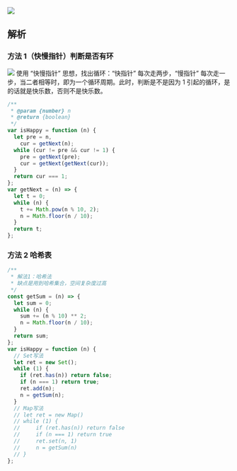 ![](https://output66.oss-cn-beijing.aliyuncs.com/img/20220219190250.png)

## 解析

### 方法 1（快慢指针）判断是否有环

![](https://output66.oss-cn-beijing.aliyuncs.com/img/20220219204217.png)
使用 “快慢指针” 思想，找出循环：“快指针” 每次走两步，“慢指针” 每次走一步，当二者相等时，即为一个循环周期。此时，判断是不是因为 1 引起的循环，是的话就是快乐数，否则不是快乐数。

```js
/**
 * @param {number} n
 * @return {boolean}
 */
var isHappy = function (n) {
  let pre = n,
    cur = getNext(n);
  while (cur != pre && cur != 1) {
    pre = getNext(pre);
    cur = getNext(getNext(cur));
  }
  return cur === 1;
};
var getNext = (n) => {
  let t = 0;
  while (n) {
    t += Math.pow(n % 10, 2);
    n = Math.floor(n / 10);
  }
  return t;
};
```

### 方法 2 哈希表

```js
/**
 * 解法1：哈希法
 * 缺点是用到哈希集合，空间复杂度过高
 */
const getSum = (n) => {
  let sum = 0;
  while (n) {
    sum += (n % 10) ** 2;
    n = Math.floor(n / 10);
  }
  return sum;
};
var isHappy = function (n) {
  // Set写法
  let ret = new Set();
  while (1) {
    if (ret.has(n)) return false;
    if (n === 1) return true;
    ret.add(n);
    n = getSum(n);
  }
  // Map写法
  // let ret = new Map()
  // while (1) {
  //     if (ret.has(n)) return false
  //     if (n === 1) return true
  //     ret.set(n, 1)
  //     n = getSum(n)
  // }
};
```

